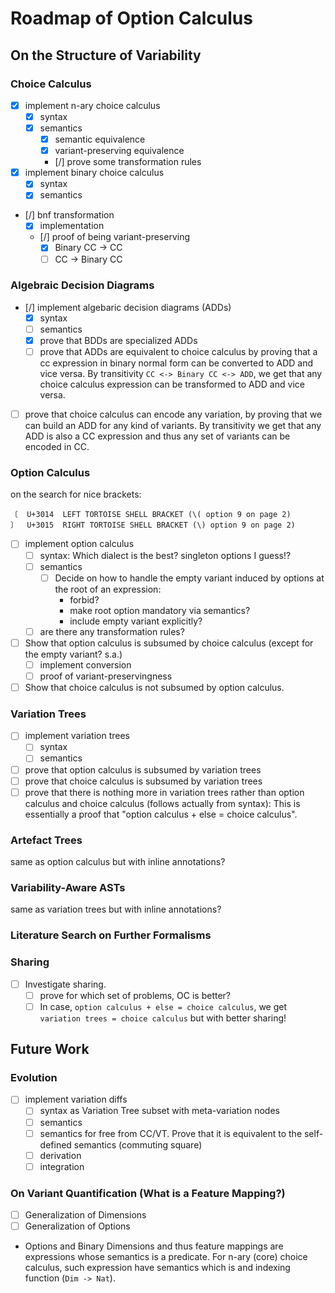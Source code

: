 ﻿
# Roadmap of Option Calculus

## On the Structure of Variability

### Choice Calculus
- [x] implement n-ary choice calculus
  - [x] syntax
  - [x] semantics
    - [x] semantic equivalence
    - [x] variant-preserving equivalence
    - [/] prove some transformation rules
- [x] implement binary choice calculus
  - [x] syntax
  - [x] semantics
- [/] bnf transformation
  - [x] implementation
  - [/] proof of being variant-preserving
    - [x] Binary CC -> CC
    - [ ] CC -> Binary CC

### Algebraic Decision Diagrams
- [/] implement algebaric decision diagrams (ADDs)
  - [x] syntax
  - [ ] semantics
  - [x] prove that BDDs are specialized ADDs
  - [ ] prove that ADDs are equivalent to choice calculus by proving that a cc expression in binary normal form can be converted to ADD and vice versa. By transitivity `CC <-> Binary CC <-> ADD`, we get that any choice calculus expression can be transformed to ADD and vice versa.

- [ ] prove that choice calculus can encode any variation, by proving that we can build an ADD for any kind of variants. By transitivity we get that any ADD is also a CC expression and thus any set of variants can be encoded in CC.

### Option Calculus
on the search for nice brackets:
```
〔  U+3014  LEFT TORTOISE SHELL BRACKET (\( option 9 on page 2)
〕  U+3015  RIGHT TORTOISE SHELL BRACKET (\) option 9 on page 2)
```

- [ ] implement option calculus
  - [ ] syntax: Which dialect is the best? singleton options I guess!?
  - [ ] semantics
    - [ ] Decide on how to handle the empty variant induced by options at the root of an expression:
      - forbid?
      - make root option mandatory via semantics?
      - include empty variant explicitly?
  - [ ] are there any transformation rules?
- [ ] Show that option calculus is subsumed by choice calculus (except for the empty variant? s.a.)
  - [ ] implement conversion
  - [ ] proof of variant-preservingness
- [ ] Show that choice calculus is not subsumed by option calculus.

### Variation Trees
- [ ] implement variation trees
  - [ ] syntax
  - [ ] semantics
- [ ] prove that option calculus is subsumed by variation trees
- [ ] prove that choice calculus is subsumed by variation trees
- [ ] prove that there is nothing more in variation trees rather than option calculus and choice calculus (follows actually from syntax): This is essentially a proof that "option calculus + else = choice calculus".

### Artefact Trees
same as option calculus but with inline annotations?

### Variability-Aware ASTs
same as variation trees but with inline annotations?

### Literature Search on Further Formalisms

### Sharing
- [ ] Investigate sharing.
  - [ ] prove for which set of problems, OC is better?
  - [ ] In case, `option calculus + else = choice calculus`, we get `variation trees = choice calculus` but with better sharing!

## Future Work
### Evolution
- [ ] implement variation diffs
  - [ ] syntax as Variation Tree subset with meta-variation nodes
  - [ ] semantics
  - [ ] semantics for free from CC/VT. Prove that it is equivalent to the self-defined semantics (commuting square)
  - [ ] derivation
  - [ ] integration

### On Variant Quantification (What is a Feature Mapping?)
- [ ] Generalization of Dimensions
- [ ] Generalization of Options
- Options and Binary Dimensions and thus feature mappings are expressions whose semantics is a predicate. For n-ary (core) choice calculus, such expression have semantics which is and indexing function (`Dim -> Nat`).
